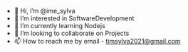 - 👋 Hi, I’m @ime_sylva
- 👀 I’m interested in SoftwareDevelopment
- 🌱 I’m currently learning Nodejs
- 💞️ I’m looking to collaborate on Projects
- 📫 How to reach me by email - timsylva2021@gmail.com

<!---
timsylva/timsylva is a ✨ special ✨ repository because its `README.md` (this file) appears on your GitHub profile.
You can click the Preview link to take a look at your changes.
--->
